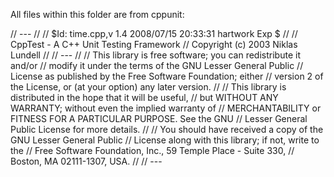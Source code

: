 All files within this folder are from cppunit:

// ---
//
// $Id: time.cpp,v 1.4 2008/07/15 20:33:31 hartwork Exp $
//
// CppTest - A C++ Unit Testing Framework
// Copyright (c) 2003 Niklas Lundell
//
// ---
//
// This library is free software; you can redistribute it and/or
// modify it under the terms of the GNU Lesser General Public
// License as published by the Free Software Foundation; either
// version 2 of the License, or (at your option) any later version.
//
// This library is distributed in the hope that it will be useful,
// but WITHOUT ANY WARRANTY; without even the implied warranty of
// MERCHANTABILITY or FITNESS FOR A PARTICULAR PURPOSE.  See the GNU
// Lesser General Public License for more details.
//
// You should have received a copy of the GNU Lesser General Public
// License along with this library; if not, write to the
// Free Software Foundation, Inc., 59 Temple Place - Suite 330,
// Boston, MA 02111-1307, USA.
//
// ---
